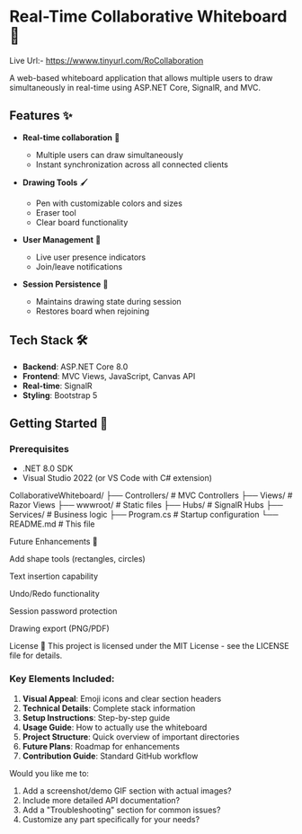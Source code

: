 # Real-Time Collaborative Whiteboard 🎨

Live Url:- https://wwww.tinyurl.com/RoCollaboration 

A web-based whiteboard application that allows multiple users to draw simultaneously in real-time using ASP.NET Core, SignalR, and MVC.

## Features ✨

- **Real-time collaboration** 👥  
  - Multiple users can draw simultaneously
  - Instant synchronization across all connected clients

- **Drawing Tools** 🖌️  
  - Pen with customizable colors and sizes
  - Eraser tool
  - Clear board functionality

- **User Management** 👤  
  - Live user presence indicators
  - Join/leave notifications

- **Session Persistence** 💾  
  - Maintains drawing state during session
  - Restores board when rejoining

## Tech Stack 🛠️

- **Backend**: ASP.NET Core 8.0
- **Frontend**: MVC Views, JavaScript, Canvas API
- **Real-time**: SignalR
- **Styling**: Bootstrap 5

## Getting Started 🚀

### Prerequisites
- .NET 8.0 SDK
- Visual Studio 2022 (or VS Code with C# extension)

CollaborativeWhiteboard/
├── Controllers/        # MVC Controllers
├── Views/              # Razor Views
├── wwwroot/            # Static files
├── Hubs/               # SignalR Hubs
├── Services/           # Business logic
├── Program.cs          # Startup configuration
└── README.md           # This file

Future Enhancements 🔮

Add shape tools (rectangles, circles)

Text insertion capability

Undo/Redo functionality

Session password protection

Drawing export (PNG/PDF)

License 📜
This project is licensed under the MIT License - see the LICENSE file for details.


### Key Elements Included:
1. **Visual Appeal**: Emoji icons and clear section headers
2. **Technical Details**: Complete stack information
3. **Setup Instructions**: Step-by-step guide
4. **Usage Guide**: How to actually use the whiteboard
5. **Project Structure**: Quick overview of important directories
6. **Future Plans**: Roadmap for enhancements
7. **Contribution Guide**: Standard GitHub workflow

Would you like me to:
1. Add a screenshot/demo GIF section with actual images?
2. Include more detailed API documentation?
3. Add a "Troubleshooting" section for common issues?
4. Customize any part specifically for your needs?
